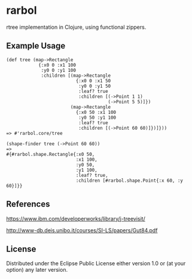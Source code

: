 # rarbol

rtree implementation in Clojure, using functional zippers.

## Example Usage

```
(def tree (map->Rectangle
            {:x0 0 :x1 100
             :y0 0 :y1 100
             :children [(map->Rectangle
                          {:x0 0 :x1 50
                           :y0 0 :y1 50
                           :leaf? true
                           :children [(->Point 1 1)
                                      (->Point 5 5)]})
                        (map->Rectangle
                          {:x0 50 :x1 100
                           :y0 50 :y1 100
                           :leaf? true
                           :children [(->Point 60 60)]})]}))
=> #'rarbol.core/tree
                         
(shape-finder tree (->Point 60 60))
=>
#{#rarbol.shape.Rectangle{:x0 50,
                          :x1 100,
                          :y0 50,
                          :y1 100,
                          :leaf? true,
                          :children [#rarbol.shape.Point{:x 60, :y 60}]}}
```

## References

https://www.ibm.com/developerworks/library/j-treevisit/

http://www-db.deis.unibo.it/courses/SI-LS/papers/Gut84.pdf

## License

Distributed under the Eclipse Public License either version 1.0 or (at
your option) any later version.
